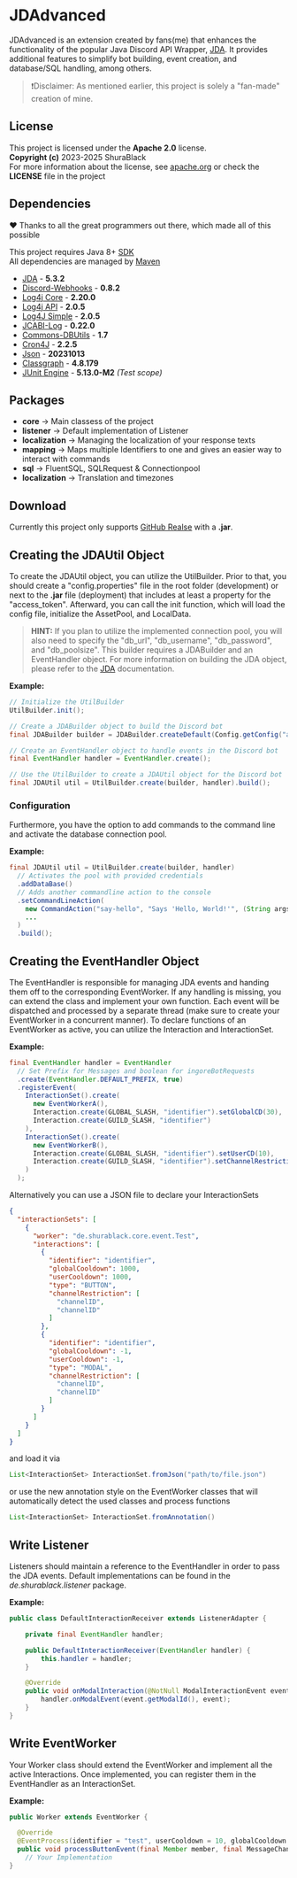 # JDAdvanced
JDAdvanced is an extension created by fans(me) that enhances the functionality of the popular Java Discord API Wrapper, 
[JDA](https://github.com/discord-jda/JDA). It provides additional features to simplify bot building, event creation, and database/SQL handling, among others.
> ❗️Disclaimer: As mentioned earlier, this project is solely a "fan-made" creation of mine.

## License
This project is licensed under the **Apache 2.0** license.<br>
**Copyright (c)** 2023-2025 ShuraBlack<br>
For more information about the license, see [apache.org](https://www.apache.org/licenses/LICENSE-2.0)
or check the <b>LICENSE</b> file in the project

## Dependencies
❤️ Thanks to all the great programmers out there, which made all of this possible

This project requires Java 8+ [SDK](https://www.oracle.com/java/technologies/downloads/)<br>
All dependencies are managed by [Maven](https://maven.apache.org)
- [JDA](https://github.com/discord-jda/JDA) - **5.3.2**
- [Discord-Webhooks](https://github.com/MinnDevelopment/discord-webhooks) - **0.8.2**
- [Log4j Core](https://github.com/apache/logging-log4j2) - **2.20.0**
- [Log4j API](https://github.com/apache/logging-log4j2) - **2.0.5**
- [Log4J Simple](https://github.com/apache/logging-log4j2) - **2.0.5**
- [JCABI-Log](https://github.com/jcabi/jcabi-log) - **0.22.0**
- [Commons-DBUtils](commons-dbutils) - **1.7**
- [Cron4J](https://github.com/Takuto88/cron4j) - **2.2.5**
- [Json](https://github.com/stleary/JSON-java) - **20231013**
- [Classgraph](https://github.com/classgraph/classgraph) - **4.8.179**
- [JUnit Engine](https://github.com/junit-team/junit5) - **5.13.0-M2** *(Test scope)*

## Packages
- **core** -> Main classess of the project
- **listener** -> Default implementation of Listener
- **localization** -> Managing the localization of your response texts
- **mapping** -> Maps multiple Identifiers to one and gives an easier way to interact with commands
- **sql** -> FluentSQL, SQLRequest & Connectionpool
- **localization** -> Translation and timezones

## Download
Currently this project only supports [GitHub Realse](https://github.com/ShuraBlack/JDAdvanced/releases) with a **.jar**.


## Creating the JDAUtil Object
To create the JDAUtil object, you can utilize the UtilBuilder. Prior to that, you should create a "config.properties" file in the root folder (development) or next to the **.jar** file (deployment)
that includes at least a property for the "access_token". Afterward, you can call the init function, which will load the config file, initialize the AssetPool, and LocalData.
> **HINT:** If you plan to utilize the implemented connection pool, you will also need to specify the "db_url", "db_username", "db_password", and "db_poolsize".
This builder requires a JDABuilder and an EventHandler object. For more information on building the JDA object, please refer to the [JDA](https://github.com/discord-jda/JDA) documentation.<br>

**Example:**

```java
// Initialize the UtilBuilder
UtilBuilder.init();

// Create a JDABuilder object to build the Discord bot
final JDABuilder builder = JDABuilder.createDefault(Config.getConfig("access_token"));

// Create an EventHandler object to handle events in the Discord bot
final EventHandler handler = EventHandler.create();

// Use the UtilBuilder to create a JDAUtil object for the Discord bot
final JDAUtil util = UtilBuilder.create(builder, handler).build();
```

### Configuration
Furthermore, you have the option to add commands to the command line and activate the database connection pool.<br>

**Example:**

```java
final JDAUtil util = UtilBuilder.create(builder, handler)
  // Activates the pool with provided credentials
  .addDataBase()
  // Adds another commandline action to the console
  .setCommandLineAction(
    new CommandAction("say-hello", "Says 'Hello, World!'", (String args) -> System.out.println("Hello, World!"))
    ...
  )
  .build();
```

## Creating the EventHandler Object
The EventHandler is responsible for managing JDA events and handing them off to the corresponding EventWorker. 
If any handling is missing, you can extend the class and implement your own function.
Each event will be dispatched and processed by a separate thread (make sure to create your EventWorker in a concurrent manner).
To declare functions of an EventWorker as active, you can utilize the Interaction and InteractionSet.<br>

**Example:**

```java
final EventHandler handler = EventHandler
  // Set Prefix for Messages and boolean for ingoreBotRequests
  .create(EventHandler.DEFAULT_PREFIX, true)
  .registerEvent(
    InteractionSet().create(
      new EventWorkerA(),
      Interaction.create(GLOBAL_SLASH, "identifier").setGlobalCD(30),
      Interaction.create(GUILD_SLASH, "identifier")
    ),
    InteractionSet().create(
      new EventWorkerB(),
      Interaction.create(GLOBAL_SLASH, "identifier").setUserCD(10),
      Interaction.create(GUILD_SLASH, "identifier").setChannelRestriction(List.of(...))
    )
  );
```
Alternatively you can use a JSON file to declare your InteractionSets
```json
{
  "interactionSets": [
    {
      "worker": "de.shurablack.core.event.Test",
      "interactions": [
        {
          "identifier": "identifier",
          "globalCooldown": 1000,
          "userCooldown": 1000,
          "type": "BUTTON",
          "channelRestriction": [
            "channelID",
            "channelID"
          ]
        },
        {
          "identifier": "identifier",
          "globalCooldown": -1,
          "userCooldown": -1,
          "type": "MODAL",
          "channelRestriction": [
            "channelID",
            "channelID"
          ]
        }
      ]
    }
  ]
}
```
and load it via
```java
List<InteractionSet> InteractionSet.fromJson("path/to/file.json")
```
or use the new annotation style on the EventWorker classes that will automatically detect the used classes and process functions
```java
List<InteractionSet> InteractionSet.fromAnnotation()
```

## Write Listener
Listeners should maintain a reference to the EventHandler in order to pass the JDA events. Default implementations can be found in the _de.shurablack.listener_ package.

**Example:**

```java
public class DefaultInteractionReceiver extends ListenerAdapter {

    private final EventHandler handler;

    public DefaultInteractionReceiver(EventHandler handler) {
        this.handler = handler;
    }

    @Override
    public void onModalInteraction(@NotNull ModalInteractionEvent event) {
        handler.onModalEvent(event.getModalId(), event);
    }
}
```

## Write EventWorker
Your Worker class should extend the EventWorker and implement all the active Interactions. Once implemented, you can register them in the EventHandler as an InteractionSet.

**Example:**

```java
public Worker extends EventWorker {

  @Override
  @EventProcess(identifier = "test", userCooldown = 10, globalCooldown = 20)
  public void processButtonEvent(final Member member, final MessageChannelUnion channel, final String compID, final ButtonInteractionEvent event)
    // Your Implementation
}
```
